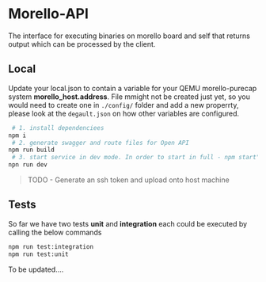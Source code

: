 # Morello-API
The interface for executing binaries on morello board and self that returns output which can be processed by the client.


## Local
Update your local.json to contain a variable for your QEMU morello-purecap system **morello_host.address**. File mmight not be created just yet, so you would need to create one in `./config/` folder and add a new properrty, please look at the `degault.json` on how other variables are configured.
```sh
 # 1. install dependenciees
npm i
 # 2. generate swagger and route files for Open API
npm run build
 # 3. start service in dev mode. In order to start in full - npm start" 
npn run dev
```
> TODO - Generate an ssh token and upload onto host machine


## Tests
So far we have two tests **unit** and **integration** each could be executed by calling the below commands
```sh
npm run test:integration
npm run test:unit
```

To be updated....